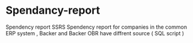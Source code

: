 # Spendancy-report
Spendency report SSRS
Spendency report for companies in the common ERP system , Backer and Backer OBR have diffrent source ( SQL script )
